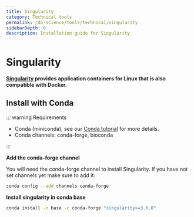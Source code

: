 ```yaml
---
title: Singularity
category: Technical tools
permalink: /do-science/tools/technical/singularity
sidebarDepth: 0
description: Installation guide for Singularity
---
```


# Singularity

**[Singularity](https://sylabs.io/guides/latest/user-guide/index.html) provides application containers for Linux that is also compatible with Docker.**

## Install with Conda

::: warning Requirements

- Conda (miniconda), see our [Conda tutorial](/do-science/tools/analytical/conda/) for more details.
- Conda channels: conda-forge, bioconda

:::

**Add the conda-forge channel**

You will need the conda-forge channel to install Singularity. If you have not set channels yet make sure to add it:

```bash
conda config --add channels conda-forge
```

**Install singularity in conda base**

```bash
conda install -n base -c conda-forge "singularity>=3.0.0"
```
